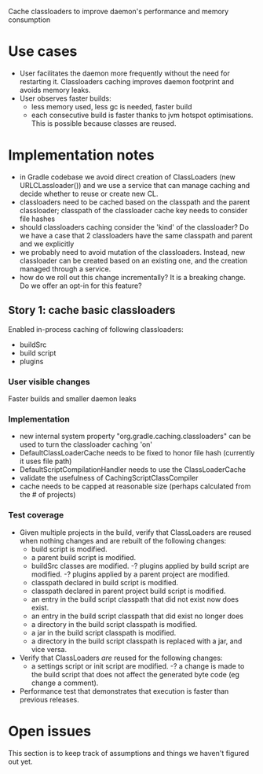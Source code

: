 Cache classloaders to improve daemon's performance and memory consumption

# Use cases

- User facilitates the daemon more frequently without the need for restarting it.
    Classloaders caching improves daemon footprint and avoids memory leaks.
- User observes faster builds:
    - less memory used, less gc is needed, faster build
    - each consecutive build is faster thanks to jvm hotspot optimisations. This is possible because classes are reused.

# Implementation notes

- in Gradle codebase we avoid direct creation of ClassLoaders (new URLCLassloader()) and we use a service
    that can manage caching and decide whether to reuse or create new CL.
- classloaders need to be cached based on the classpath and the parent classloader; classpath of the classloader cache key needs to consider file hashes
- should classloaders caching consider the 'kind' of the classloader?
    Do we have a case that 2 classloaders have the same classpath and parent and we explicitly
- we probably need to avoid mutation of the classloaders. Instead, new classloader can be created based on an existing one, and the creation managed through a service.
- how do we roll out this change incrementally? It is a breaking change. Do we offer an opt-in for this feature?

## Story 1: cache basic classloaders

Enabled in-process caching of following classloaders:
- buildSrc
- build script
- plugins

### User visible changes

Faster builds and smaller daemon leaks

### Implementation

- new internal system property "org.gradle.caching.classloaders" can be used to turn the classloader caching 'on'
- DefaultClassLoaderCache needs to be fixed to honor file hash (currently it uses file path)
- DefaultScriptCompilationHandler needs to use the ClassLoaderCache
- validate the usefulness of CachingScriptClassCompiler
- cache needs to be capped at reasonable size (perhaps calculated from the # of projects)

### Test coverage

- Given multiple projects in the build, verify that ClassLoaders are reused when nothing changes and are rebuilt of
the following changes:
    - build script is modified.
    - a parent build script is modified.
    - buildSrc classes are modified.
    -? plugins applied by build script are modified.
    -? plugins applied by a parent project are modified.
    - classpath declared in build script is modified.
    - classpath declared in parent project build script is modified.
    - an entry in the build script classpath that did not exist now does exist.
    - an entry in the build script classpath that did exist no longer does
    - a directory in the build script classpath is modified.
    - a jar in the build script classpath is modified.
    - a directory in the build script classpath is replaced with a jar, and vice versa.
- Verify that ClassLoaders *are* reused for the following changes:
    - a settings script or init script are modified.
    -? a change is made to the build script that does not affect the generated byte code (eg change a comment).
- Performance test that demonstrates that execution is faster than previous releases.

# Open issues

This section is to keep track of assumptions and things we haven't figured out yet.